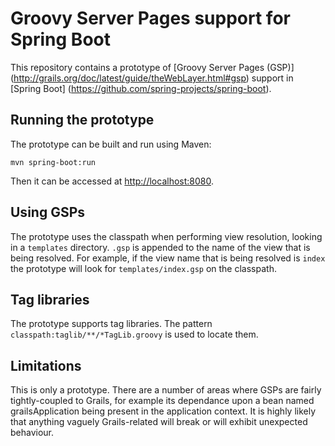 # Groovy Server Pages support for Spring Boot

This repository contains a prototype of [Groovy Server Pages (GSP)]
(http://grails.org/doc/latest/guide/theWebLayer.html#gsp) support in [Spring Boot]
(https://github.com/spring-projects/spring-boot).

## Running the prototype

The prototype can be built and run using Maven:

`mvn spring-boot:run`

Then it can be accessed at [http://localhost:8080](http://localhost:8080).

## Using GSPs

The prototype uses the classpath when performing view resolution, looking in a `templates`
directory. `.gsp` is appended to the name of the view that is being resolved. For example, if the
view name that is being resolved is `index` the prototype will look for `templates/index.gsp` on
the classpath.

## Tag libraries

The prototype supports tag libraries. The pattern `classpath:taglib/**/*TagLib.groovy` is used to
locate them.

## Limitations

This is only a prototype. There are a number of areas where GSPs are fairly tightly-coupled to
Grails, for example its dependance upon a bean named grailsApplication being present in the
application context. It is highly likely that anything vaguely Grails-related will break or
will exhibit unexpected behaviour.